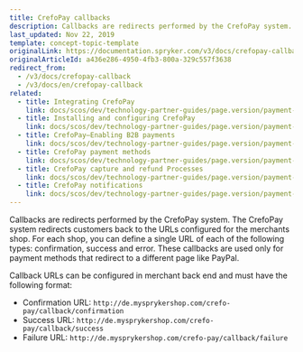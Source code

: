 ```yaml
---
title: CrefoPay callbacks
description: Callbacks are redirects performed by the CrefoPay system.
last_updated: Nov 22, 2019
template: concept-topic-template
originalLink: https://documentation.spryker.com/v3/docs/crefopay-callback
originalArticleId: a436e286-4950-4fb3-800a-329c557f3638
redirect_from:
  - /v3/docs/crefopay-callback
  - /v3/docs/en/crefopay-callback
related:
  - title: Integrating CrefoPay
    link: docs/scos/dev/technology-partner-guides/page.version/payment-partners/crefopay/integrating-crefopay.html
  - title: Installing and configuring CrefoPay
    link: docs/scos/dev/technology-partner-guides/page.version/payment-partners/crefopay/installing-and-configuring-crefopay.html
  - title: CrefoPay—Enabling B2B payments
    link: docs/scos/dev/technology-partner-guides/page.version/payment-partners/crefopay/crefopay-enabling-b2b-payments.html
  - title: CrefoPay payment methods
    link: docs/scos/dev/technology-partner-guides/page.version/payment-partners/crefopay/crefopay-payment-methods.html
  - title: CrefoPay capture and refund Processes
    link: docs/scos/dev/technology-partner-guides/page.version/payment-partners/crefopay/crefopay-capture-and-refund-processes.html
  - title: CrefoPay notifications
    link: docs/scos/dev/technology-partner-guides/page.version/payment-partners/crefopay/crefopay-notifications.html
---
```


Callbacks are redirects performed by the CrefoPay system. The CrefoPay system redirects customers back to the URLs configured for the merchants shop. For each shop, you can define a single URL of each of the following types: confirmation, success and error.
These callbacks are used only for payment methods that redirect to a different page like PayPal.

Callback URLs can be configured in merchant back end and must have the following format:

* Confirmation URL: `http://de.mysprykershop.com/crefo-pay/callback/confirmation `
* Success URL: `http://de.mysprykershop.com/crefo-pay/callback/success`
* Failure URL: `http://de.mysprykershop.com/crefo-pay/callback/failure`
